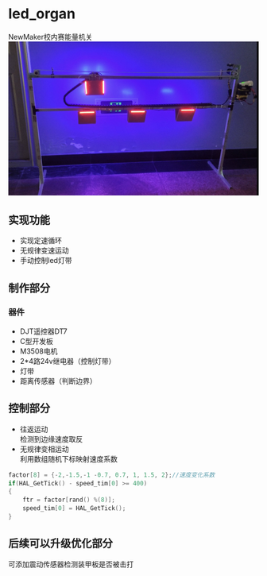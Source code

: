 # led_organ
NewMaker校内赛能量机关
![image](https://github.com/rein-wxy/photo/blob/master/%E8%83%BD%E9%87%8F%E6%9C%BA%E5%85%B3/%E8%83%BD%E9%87%8F%E6%9C%BA%E5%85%B3.jpg)
## 实现功能
* 实现定速循环
* 无规律变速运动
* 手动控制led灯带  


## 制作部分  
### 器件
* DJT遥控器DT7
* C型开发板
* M3508电机
* 2*4路24v继电器（控制灯带）
* 灯带
* 距离传感器（判断边界）

## 控制部分
* 往返运动\
  检测到边缘速度取反
* 无规律变相运动\
  利用数组随机下标映射速度系数
~~~ c
factor[8] = {-2,-1.5,-1 -0.7, 0.7, 1, 1.5, 2};//速度变化系数
if(HAL_GetTick() - speed_tim[0] >= 400)
{
	ftr = factor[rand() %(8)];
	speed_tim[0] = HAL_GetTick();
}
~~~



## 后续可以升级优化部分
可添加震动传感器检测装甲板是否被击打

